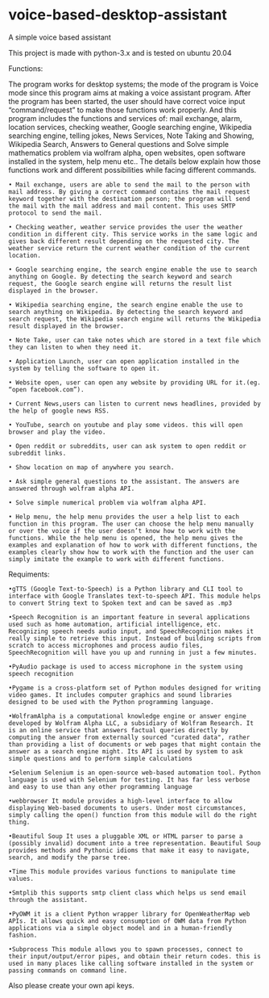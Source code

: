 # voice-based-desktop-assistant
A simple voice based assistant

This project is made with python-3.x and is tested on ubuntu 20.04

Functions:

The program works for desktop systems; the mode of the program is Voice mode since this program aims at making a voice assistant program.  After the program has been started, the user should have correct voice input “command/request” to make those functions work properly. And this program includes the functions and services of: mail exchange, alarm, location services,  checking weather, Google searching engine, Wikipedia searching engine, telling jokes, News Services, Note Taking and Showing, Wikipedia Search, Answers to General questions and Solve simple mathematics problem via wolfram alpha, open websites, open software installed in the system, help menu etc.. The details below explain how those functions work and different possibilities while facing different commands.

    • Mail exchange, users are able to send the mail to the person with mail address. By giving a correct command contains the mail request keyword together with the destination person; the program will send the mail with the mail address and mail content. This uses SMTP protocol to send the mail.

    • Checking weather, weather service provides the user the weather condition in different city. This service works in the same logic and gives back different result depending on the requested city. The weather service return the current weather condition of the current location.
      
    • Google searching engine, the search engine enable the use to search anything on Google. By detecting the search keyword and search request, the Google search engine will returns the result list displayed in the browser. 

    • Wikipedia searching engine, the search engine enable the use to search anything on Wikipedia. By detecting the search keyword and search request, the Wikipedia search engine will returns the Wikipedia result displayed in the browser. 
      
    • Note Take, user can take notes which are stored in a text file which they can listen to when they need it.
      
    • Application Launch, user can open application installed in the system by telling the software to open it.
      
    • Website open, user can open any website by providing URL for it.(eg. “open facebook.com”).
      
    • Current News,users can listen to current news headlines, provided by the help of google news RSS.
      
    • YouTube, search on youtube and play some videos. this will open browser and play the video.
      
    • Open reddit or subreddits, user can ask system to open reddit or subreddit links.
      
    • Show location on map of anywhere you search.
      
    • Ask simple general questions to the assistant. The answers are answered through wolfram alpha API.
      
    • Solve simple numerical problem via wolfram alpha API.
      
    • Help menu, the help menu provides the user a help list to each function in this program. The user can choose the help menu manually or over the voice if the user doesn’t know how to work with the functions. While the help menu is opened, the help menu gives the examples and explanation of how to work with different functions, the examples clearly show how to work with the function and the user can simply imitate the example to work with different functions.


Requiments:

    •gTTS (Google Text-to-Speech) is a Python library and CLI tool to interface with Google Translates text-to-speech API. This module helps to convert String text to Spoken text and can be saved as .mp3 

    •Speech Recognition is an important feature in several applications used such as home automation, artificial intelligence, etc. Recognizing speech needs audio input, and SpeechRecognition makes it really simple to retrieve this input. Instead of building scripts from scratch to access microphones and process audio files, SpeechRecognition will have you up and running in just a few minutes.

    •PyAudio package is used to access microphone in the system using speech recognition

    •Pygame is a cross-platform set of Python modules designed for writing video games. It includes computer graphics and sound libraries designed to be used with the Python programming language.

    •WolframAlpha is a computational knowledge engine or answer engine developed by Wolfram Alpha LLC, a subsidiary of Wolfram Research. It is an online service that answers factual queries directly by computing the answer from externally sourced "curated data", rather than providing a list of documents or web pages that might contain the answer as a search engine might. Its API is used by system to ask simple questions and to perform simple calculations

    •Selenium Selenium is an open-source web-based automation tool. Python language is used with Selenium for testing. It has far less verbose and easy to use than any other programming language 

    •webbrowser It module provides a high-level interface to allow displaying Web-based documents to users. Under most circumstances, simply calling the open() function from this module will do the right thing.

    •Beautiful Soup It uses a pluggable XML or HTML parser to parse a (possibly invalid) document into a tree representation. Beautiful Soup provides methods and Pythonic idioms that make it easy to navigate, search, and modify the parse tree.

    •Time This module provides various functions to manipulate time values.

    •Smtplib this supports smtp client class which helps us send email through the assistant.

    •PyOWM it is a client Python wrapper library for OpenWeatherMap web APIs. It allows quick and easy consumption of OWM data from Python applications via a simple object model and in a human-friendly fashion.

    •Subprocess This module allows you to spawn processes, connect to their input/output/error pipes, and obtain their return codes. this is used in many places like calling software installed in the system or passing commands on command line.

Also please create your own api keys.
